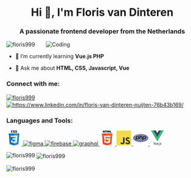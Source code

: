 <h1 align="center">Hi 👋, I'm Floris van Dinteren</h1>
<h3 align="center">A passionate frontend developer from the Netherlands</h3>
<img align="right" alt="Coding" width="400" src="https://images.pexels.com/photos/54101/magic-cube-cube-puzzle-play-54101.jpeg?auto=compress&cs=tinysrgb&w=1260&h=750&dpr=2"

<p align="left"> <img src="https://komarev.com/ghpvc/?username=floris999&label=Profile%20views&color=0e75b6&style=flat" alt="floris999" /> </p>

- 🌱 I’m currently learning **Vue.js PHP**

- 💬 Ask me about **HTML, CSS, Javascript, Vue**

<h3 align="left">Connect with me:</h3>
<p align="left">
<a href="https://codepen.io/floris999" target="blank"><img align="center" src="https://raw.githubusercontent.com/rahuldkjain/github-profile-readme-generator/master/src/images/icons/Social/codepen.svg" alt="floris999" height="30" width="40" /></a>
<a href="https://linkedin.com/in/https://www.linkedin.com/in/floris-van-dinteren-nuijten-76b43b169/" target="blank"><img align="center" src="https://raw.githubusercontent.com/rahuldkjain/github-profile-readme-generator/master/src/images/icons/Social/linked-in-alt.svg" alt="https://www.linkedin.com/in/floris-van-dinteren-nuijten-76b43b169/" height="30" width="40" /></a>
</p>

<h3 align="left">Languages and Tools:</h3>
<p align="left"> <a href="https://www.w3schools.com/css/" target="_blank" rel="noreferrer"> <img src="https://raw.githubusercontent.com/devicons/devicon/master/icons/css3/css3-original-wordmark.svg" alt="css3" width="40" height="40"/> </a> <a href="https://www.figma.com/" target="_blank" rel="noreferrer"> <img src="https://www.vectorlogo.zone/logos/figma/figma-icon.svg" alt="figma" width="40" height="40"/> </a> <a href="https://firebase.google.com/" target="_blank" rel="noreferrer"> <img src="https://www.vectorlogo.zone/logos/firebase/firebase-icon.svg" alt="firebase" width="40" height="40"/> </a> <a href="https://graphql.org" target="_blank" rel="noreferrer"> <img src="https://www.vectorlogo.zone/logos/graphql/graphql-icon.svg" alt="graphql" width="40" height="40"/> </a> <a href="https://www.w3.org/html/" target="_blank" rel="noreferrer"> <img src="https://raw.githubusercontent.com/devicons/devicon/master/icons/html5/html5-original-wordmark.svg" alt="html5" width="40" height="40"/> </a> <a href="https://developer.mozilla.org/en-US/docs/Web/JavaScript" target="_blank" rel="noreferrer"> <img src="https://raw.githubusercontent.com/devicons/devicon/master/icons/javascript/javascript-original.svg" alt="javascript" width="40" height="40"/> </a> <a href="https://www.php.net" target="_blank" rel="noreferrer"> <img src="https://raw.githubusercontent.com/devicons/devicon/master/icons/php/php-original.svg" alt="php" width="40" height="40"/> </a> <a href="https://vuejs.org/" target="_blank" rel="noreferrer"> <img src="https://raw.githubusercontent.com/devicons/devicon/master/icons/vuejs/vuejs-original-wordmark.svg" alt="vuejs" width="40" height="40"/> </a> </p>

<p><img align="left" src="https://github-readme-stats.vercel.app/api/top-langs?username=floris999&show_icons=true&locale=en&layout=compact" alt="floris999" /></p>

<p>&nbsp;<img align="center" src="https://github-readme-stats.vercel.app/api?username=floris999&show_icons=true&locale=en" alt="floris999" /></p>

<p><img align="center" src="https://github-readme-streak-stats.herokuapp.com/?user=floris999&" alt="floris999" /></p>
